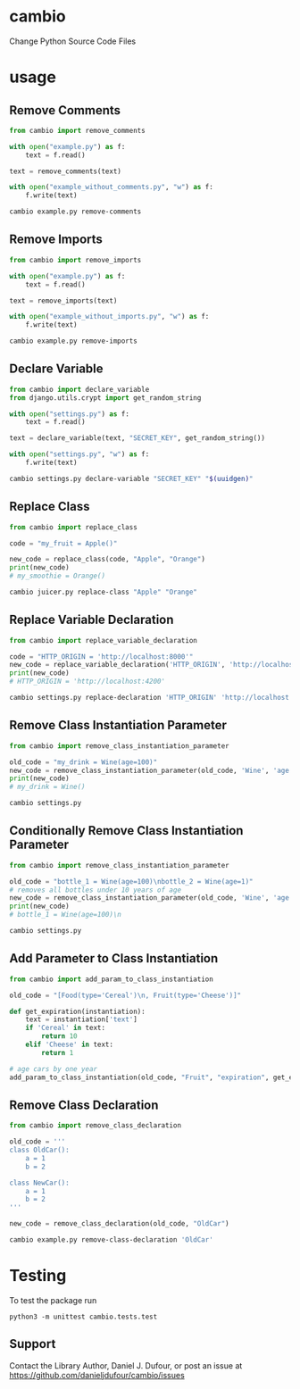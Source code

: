# cambio
Change Python Source Code Files

# usage
## Remove Comments
```python
from cambio import remove_comments

with open("example.py") as f:
    text = f.read()

text = remove_comments(text)

with open("example_without_comments.py", "w") as f:
    f.write(text)
```

```bash
cambio example.py remove-comments
```

## Remove Imports
```python
from cambio import remove_imports

with open("example.py") as f:
    text = f.read()

text = remove_imports(text)

with open("example_without_imports.py", "w") as f:
    f.write(text)
```

```bash
cambio example.py remove-imports
```

## Declare Variable
```python
from cambio import declare_variable
from django.utils.crypt import get_random_string 

with open("settings.py") as f:
    text = f.read()

text = declare_variable(text, "SECRET_KEY", get_random_string())

with open("settings.py", "w") as f:
    f.write(text)
```

```bash
cambio settings.py declare-variable "SECRET_KEY" "$(uuidgen)"
```

## Replace Class
```python
from cambio import replace_class

code = "my_fruit = Apple()"

new_code = replace_class(code, "Apple", "Orange")
print(new_code)
# my_smoothie = Orange()
```

```bash
cambio juicer.py replace-class "Apple" "Orange"
```

## Replace Variable Declaration
```python
from cambio import replace_variable_declaration

code = "HTTP_ORIGIN = 'http://localhost:8000'"
new_code = replace_variable_declaration('HTTP_ORIGIN', 'http://localhost:4200')
print(new_code)
# HTTP_ORIGIN = 'http://localhost:4200'
```
```bash
cambio settings.py replace-declaration 'HTTP_ORIGIN' 'http://localhost:4200'
```

## Remove Class Instantiation Parameter
```python
from cambio import remove_class_instantiation_parameter

old_code = "my_drink = Wine(age=100)"
new_code = remove_class_instantiation_parameter(old_code, 'Wine', 'age')
print(new_code)
# my_drink = Wine()
```
```bash
cambio settings.py
```

## Conditionally Remove Class Instantiation Parameter
```python
from cambio import remove_class_instantiation_parameter

old_code = "bottle_1 = Wine(age=100)\nbottle_2 = Wine(age=1)"
# removes all bottles under 10 years of age
new_code = remove_class_instantiation_parameter(old_code, 'Wine', 'age', lambda age: age < 10)
print(new_code)
# bottle_1 = Wine(age=100)\n
```
```bash
cambio settings.py
```

## Add Parameter to Class Instantiation
```python
from cambio import add_param_to_class_instantiation

old_code = "[Food(type='Cereal')\n, Fruit(type='Cheese')]"

def get_expiration(instantiation):
    text = instantiation['text']
    if 'Cereal' in text:
        return 10
    elif 'Cheese' in text:
        return 1

# age cars by one year
add_param_to_class_instantiation(old_code, "Fruit", "expiration", get_expiration)
```

## Remove Class Declaration
```python
from cambio import remove_class_declaration

old_code = '''
class OldCar():
    a = 1
    b = 2

class NewCar():
    a = 1
    b = 2
'''

new_code = remove_class_declaration(old_code, "OldCar")
```

```bash
cambio example.py remove-class-declaration 'OldCar'
```

# Testing
To test the package run
```
python3 -m unittest cambio.tests.test
```

## Support
Contact the Library Author, Daniel J. Dufour, or post an issue at https://github.com/danieljdufour/cambio/issues

